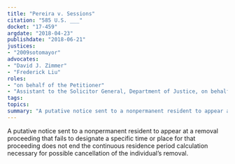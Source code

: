 ```yaml
---
title: "Pereira v. Sessions"
citation: "585 U.S. ___"
docket: "17-459"
argdate: "2018-04-23"
publishdate: "2018-06-21"
justices:
- "2009sotomayor"
advocates:
- "David J. Zimmer"
- "Frederick Liu"
roles:
- "on behalf of the Petitioner"
- "Assistant to the Solicitor General, Department of Justice, on behalf of the Respondent"
tags:
topics:
summary: "A putative notice sent to a nonpermanent resident to appear at a removal proceeding that fails to designate a specific time or place for that proceeding does not end the continuous residence period calculation necessary for possible cancellation of the individual’s removal."
---
```

A putative notice sent to a nonpermanent resident to appear at a removal proceeding that fails to designate a specific time or place for that proceeding does not end the continuous residence period calculation necessary for possible cancellation of the individual’s removal.

